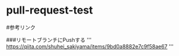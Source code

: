 # pull-request-test

#参考リンク

###リモートブランチにPushする
'''
https://qiita.com/shuhei_sakiyama/items/9bd0a8882e7c9f58ae67
'''

